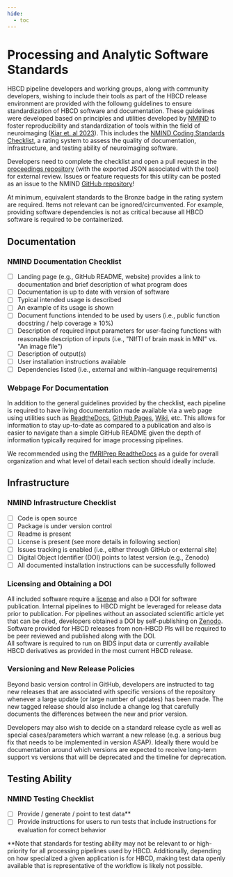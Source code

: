 ```yaml
---
hide:
  - toc
---
```


# Processing and Analytic Software Standards
HBCD pipeline developers and working groups, along with community developers, wishing to include their tools as part of the HBCD release environment are provided with the followng guidelines to ensure standardization of HBCD software and documentation. These guidelines were developed based on principles and utilities developed by [NMIND](https://www.nmind.org/about) to foster reproducibility and standardization of tools within the field of neuroimaging ([Kiar et. al 2023](https://www.nature.com/articles/s41562-023-01647-0)). This includes the [NMIND Coding Standards Checklist](https://www.nmind.org/standards-checklist/), a rating system to assess the quality of documentation, infrastructure, and testing ability of neuroimaging software. 

Developers need to complete the checklist and open a pull request in the [proceedings repository](https://github.com/nmind/proceedings) (with the exported JSON associated with the tool) for external review. Issues or feature requests for this utility can be posted as an issue to the NMIND [GitHub repository](https://github.com/nmind/standards-checklist)\! 

At minimum, equivalent standards to the Bronze badge in the rating system are required. Items not relevant can be ignored/circumvented. For example, providing software dependencies is not as critical because all HBCD software is required to be containerized. 

## Documentation 
### NMIND Documentation Checklist
* [ ] Landing page (e.g., GitHub README, website) provides a link to documentation and brief description of what program does
* [ ] Documentation is up to date with version of software
* [ ] Typical intended usage is described
* [ ] An example of its usage is shown
* [ ] Document functions intended to be used by users (i.e., public function docstring / help coverage ≥ 10%)
* [ ] Description of required input parameters for user-facing functions with reasonable description of inputs (i.e., "NIfTI of brain mask in MNI" vs. "An image file")
* [ ] Description of output(s)
* [ ] User installation instructions available
* [ ] Dependencies listed (i.e., external and within-language requirements)

### Webpage For Documentation
In addition to the general guidelines provided by the checklist, each pipeline is required to have living documentation made available via a web page using utilities such as [ReadtheDocs](https://about.readthedocs.com/?ref=readthedocs.com), [GitHub Pages](https://pages.github.com/?(null)), [Wiki](https://support.microsoft.com/en-us/office/create-and-edit-a-wiki-dc64f9c2-d1a2-44b5-ac59-b9d535551a32), etc. This allows for information to stay up-to-date as compared to a publication and also is easier to navigate than a simple GitHub README given the depth of information typically required for image processing pipelines. 

We recommended using the [fMRIPrep ReadtheDocs](https://fmriprep.org/en/stable/) as a guide for overall organization and what level of detail each section should ideally include. 

## Infrastructure
### NMIND Infrastructure Checklist
- [ ] Code is open source  
- [ ] Package is under version control  
- [ ] Readme is present  
- [ ] License is present (see more details in following section)  
- [ ] Issues tracking is enabled (i.e., either through GitHub or external site)  
- [ ] Digital Object Identifier (DOI) points to latest version (e.g., Zenodo)  
- [ ] All documented installation instructions can be successfully followed

### Licensing and Obtaining a DOI
All included software require a [license](https://docs.github.com/en/communities/setting-up-your-project-for-healthy-contributions/adding-a-license-to-a-repository) and also a DOI for software publication. Internal pipelines to HBCD might be leveraged for release data prior to publication. For pipelines without an associated scientific article yet that can be cited, developers obtained a DOI by self-publishing on [Zenodo](https://cdnis-brain.readthedocs.io/zenodo/). Software provided for HBCD releases from non-HBCD PIs will be required to be peer reviewed and published along with the DOI.   
All software is required to run on BIDS input data or currently available HBCD derivatives as provided in the most current HBCD release. 

### Versioning and New Release Policies
Beyond basic version control in GitHub, developers are instructed to tag new releases that are associated with specific versions of the repository whenever a large update (or large number of updates) has been made. The new tagged release should also include a change log that carefully documents the differences between the new and prior version.

Developers may also wish to decide on a standard release cycle as well as special cases/parameters which warrant a new release (e.g. a serious bug fix that needs to be implemented in version ASAP). Ideally there would be documentation around which versions are expected to receive long-term support vs versions that will be deprecated and the timeline for deprecation.

## Testing Ability

### NMIND Testing Checklist
- [ ] Provide / generate / point to test data**  
- [ ] Provide instructions for users to run tests that include instructions for evaluation for correct behavior

**Note that standards for testing ability may not be relevant to or high-priority for all processing pipelines used by HBCD. Additionally, depending on how specialized a given application is for HBCD, making test data openly available that is representative of the workflow is likely not possible. 
